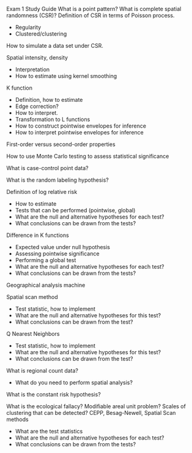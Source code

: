 Exam 1 Study Guide
What is a point pattern?
What is complete spatial randomness (CSR)? Definition of CSR in terms of Poisson process.

- Regularity
- Clustered/clustering

How to simulate a data set under CSR.

Spatial intensity, density
- Interpretation
- How to estimate using kernel smoothing

K function
- Definition, how to estimate
- Edge correction?
- How to interpret.
- Transformation to L functions
- How to construct pointwise envelopes for inference
- How to interpret pointwise envelopes for inference

First-order versus second-order properties

How to use Monte Carlo testing to assess statistical significance

What is case-control point data?

What is the random labeling hypothesis?

Definition of log relative risk
- How to estimate
- Tests that can be performed (pointwise, global)
- What are the null and alternative hypotheses for each test?
- What conclusions can be drawn from the tests?

Difference in K functions
- Expected value under null hypothesis
- Assessing pointwise significance
- Performing a global test
- What are the null and alternative hypotheses for each test?
- What conclusions can be drawn from the tests?

Geographical analysis machine

Spatial scan method
- Test statistic, how to implement
- What are the null and alternative hypotheses for this test?
- What conclusions can be drawn from the test?

Q Nearest Neighbors
- Test statistic, how to implement
- What are the null and alternative hypotheses for this test?
- What conclusions can be drawn from the test?

What is regional count data?
- What do you need to perform spatial analysis?

What is the constant risk hypothesis?

What is the ecological fallacy? Modifiable areal unit problem? Scales of clustering that can be
detected?
CEPP, Besag-Newell, Spatial Scan methods

- What are the test statistics
- What are the null and alternative hypotheses for each test?
- What conclusions can be drawn from the tests?


